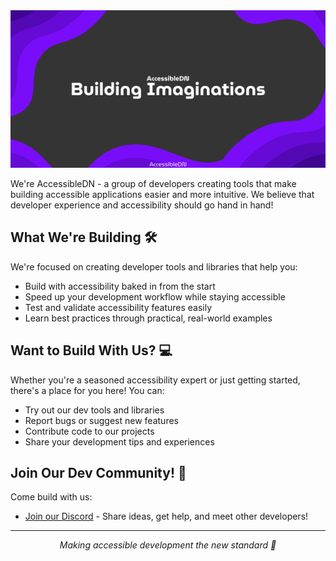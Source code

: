 <div align="center">
  <img src="https://raw.githubusercontent.com/AccessibleDN/assets/refs/heads/main/BIADN.png" alt="AccessibleDN Banner">
</div>

We're AccessibleDN - a group of developers creating tools that make building accessible applications easier and more intuitive. We believe that developer experience and accessibility should go hand in hand!

## What We're Building 🛠️

We're focused on creating developer tools and libraries that help you:

- Build with accessibility baked in from the start
- Speed up your development workflow while staying accessible
- Test and validate accessibility features easily
- Learn best practices through practical, real-world examples

## Want to Build With Us? 💻

Whether you're a seasoned accessibility expert or just getting started, there's a place for you here! You can:

- Try out our dev tools and libraries
- Report bugs or suggest new features
- Contribute code to our projects
- Share your development tips and experiences

## Join Our Dev Community! 🚀

Come build with us:
- [Join our Discord](https://discord.gg/accessibledn) - Share ideas, get help, and meet other developers!

---

<div align="center">
  <i>Making accessible development the new standard 💪</i>
</div>

